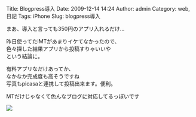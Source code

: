 Title: Blogpress導入
Date: 2009-12-14 14:24
Author: admin
Category: web, 日記
Tags: iPhone
Slug: blogpress導入

まあ、導入と言っても350円のアプリ入れるだけ...  
  
昨日使ってたiMTがあまりイケてなかったので、  
色々探した結果アプリから投稿すりゃいいや  
という結論に。  
  
有料アプリなだけあってか、  
なかなか完成度も高そうですね  
写真もpicasaと連携して投稿出来ます。便利。  
  
MTだけじゃなくて色んなブログに対応してるっぽいです

[![](http://blogpress.w18.net/photos/09/12/14/s_171.jpg)](http://blogpress.w18.net/photos/09/12/14/171.jpg)
